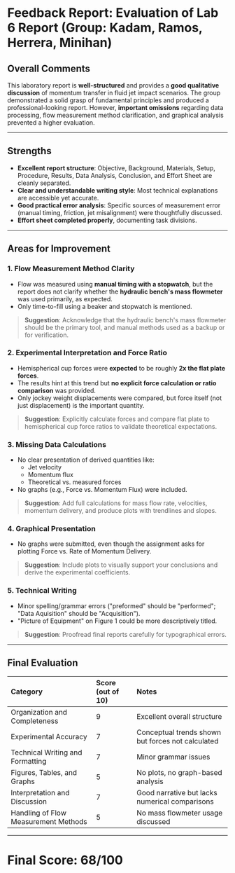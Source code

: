 
# Feedback Report: Evaluation of Lab 6 Report (Group: Kadam, Ramos, Herrera, Minihan)

## Overall Comments

This laboratory report is **well-structured** and provides a **good qualitative discussion** of momentum transfer in fluid jet impact scenarios. The group demonstrated a solid grasp of fundamental principles and produced a professional-looking report. However, **important omissions** regarding data processing, flow measurement method clarification, and graphical analysis prevented a higher evaluation.

---

## Strengths

- **Excellent report structure**: Objective, Background, Materials, Setup, Procedure, Results, Data Analysis, Conclusion, and Effort Sheet are cleanly separated.
- **Clear and understandable writing style**: Most technical explanations are accessible yet accurate.
- **Good practical error analysis**: Specific sources of measurement error (manual timing, friction, jet misalignment) were thoughtfully discussed.
- **Effort sheet completed properly**, documenting task divisions.

---

## Areas for Improvement

### 1. Flow Measurement Method Clarity

- Flow was measured using **manual timing with a stopwatch**, but the report does not clarify whether the **hydraulic bench's mass flowmeter** was used primarily, as expected.
- Only time-to-fill using a beaker and stopwatch is mentioned.

> **Suggestion**: Acknowledge that the hydraulic bench's mass flowmeter should be the primary tool, and manual methods used as a backup or for verification.

### 2. Experimental Interpretation and Force Ratio

- Hemispherical cup forces were **expected** to be roughly **2x the flat plate forces**.
- The results hint at this trend but **no explicit force calculation or ratio comparison** was provided.
- Only jockey weight displacements were compared, but force itself (not just displacement) is the important quantity.

> **Suggestion**: Explicitly calculate forces and compare flat plate to hemispherical cup force ratios to validate theoretical expectations.

### 3. Missing Data Calculations

- No clear presentation of derived quantities like:
  - Jet velocity
  - Momentum flux
  - Theoretical vs. measured forces
- No graphs (e.g., Force vs. Momentum Flux) were included.

> **Suggestion**: Add full calculations for mass flow rate, velocities, momentum delivery, and produce plots with trendlines and slopes.

### 4. Graphical Presentation

- No graphs were submitted, even though the assignment asks for plotting Force vs. Rate of Momentum Delivery.

> **Suggestion**: Include plots to visually support your conclusions and derive the experimental coefficients.

### 5. Technical Writing

- Minor spelling/grammar errors ("preformed" should be "performed"; "Data Aquisition" should be "Acquisition").
- "Picture of Equipment" on Figure 1 could be more descriptively titled.

> **Suggestion**: Proofread final reports carefully for typographical errors.

---

## Final Evaluation

| Category                        | Score (out of 10) | Notes |
|:---------------------------------|:------------------|:------|
| Organization and Completeness   | 9                | Excellent overall structure |
| Experimental Accuracy           | 7                | Conceptual trends shown but forces not calculated |
| Technical Writing and Formatting | 7                | Minor grammar issues |
| Figures, Tables, and Graphs      | 5                | No plots, no graph-based analysis |
| Interpretation and Discussion   | 7                | Good narrative but lacks numerical comparisons |
| Handling of Flow Measurement Methods | 5          | No mass flowmeter usage discussed |

---

# **Final Score: 68/100**
